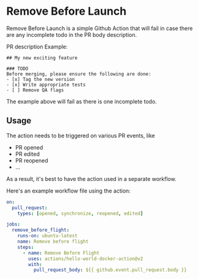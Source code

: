 # Remove Before Launch 

Remove Before Launch is a simple Github Action that will fail in case there are any incomplete todo in the PR body description. 

PR description Example: 

```
## My new exciting feature

### TODO
Before merging, please ensure the following are done: 
- [x] Tag the new version
- [x] Write appropriate tests
- [ ] Remove QA flags
```

The example above will fail as there is one incomplete todo. 

## Usage 

The action needs to be triggered on various PR events, like 
- PR opened
- PR edited
- PR reopened
- ...

As a result, it's best to have the action used in a separate workflow. 

Here's an example workflow file using the action: 

```yml
on:
  pull_request:
    types: [opened, synchronize, reopened, edited]

jobs:
  remove_before_flight:
    runs-on: ubuntu-latest
    name: Remove before flight
    steps:
      - name: Remove Before Flight
        uses: actions/hello-world-docker-action@v2
        with:
          pull_request_body: ${{ github.event.pull_request.body }}
```
